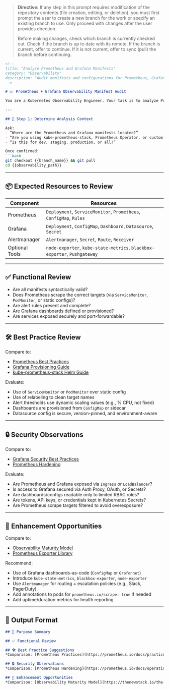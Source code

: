 > **Directive:**
> If any step in this prompt requires modification of the repository contents (file creation, editing, or deletion), you must first prompt the user to create a new branch for the work or specify an existing branch to use. Only proceed with changes after the user provides direction.
> 
> Before making changes, check which branch is currently checked out. Check if the branch is up to date with its remote. If the branch is current, offer to continue. If it is not current, offer to sync (pull) the branch before continuing.
````markdown
<!--
title: "Analyze Prometheus and Grafana Manifests"
category: "Observability"
description: "Audit manifests and configurations for Prometheus, Grafana, and alerting components"
-->

# 📈 Prometheus + Grafana Observability Manifest Audit

You are a Kubernetes Observability Engineer. Your task is to analyze Prometheus and Grafana manifests within this repository. Assess how metrics, dashboards, alerts, and configuration files are defined and deployed. Ensure observability is set up securely, modularly, and with scalability in mind.

---

## 🎯 Step 1: Determine Analysis Context

Ask:
- “Where are the Prometheus and Grafana manifests located?”
- “Are you using kube-prometheus-stack, Prometheus Operator, or custom deployments?”
- “Is this for dev, staging, production, or all?”

Once confirmed:
```bash
git checkout {{branch_name}} && git pull
cd {{observability_path}}
````

---

## 📦 Expected Resources to Review

| Component      | Resources                                                                 |
| -------------- | ------------------------------------------------------------------------- |
| Prometheus     | `Deployment`, `ServiceMonitor`, `Prometheus`, `ConfigMap`, `Rules`        |
| Grafana        | `Deployment`, `ConfigMap`, `Dashboard`, `Datasource`, `Secret`            |
| Alertmanager   | `Alertmanager`, `Secret`, `Route`, `Receiver`                             |
| Optional Tools | `node-exporter`, `kube-state-metrics`, `blackbox-exporter`, `Pushgateway` |

---

## ✅ Functional Review

* Are all manifests syntactically valid?
* Does Prometheus scrape the correct targets (via `ServiceMonitor`, `PodMonitor`, or static configs)?
* Are alert rules present and complete?
* Are Grafana dashboards defined or provisioned?
* Are services exposed securely and port-forwardable?

---

## 🛠️ Best Practice Review

Compare to:

* [Prometheus Best Practices](https://prometheus.io/docs/practices/)
* [Grafana Provisioning Guide](https://grafana.com/docs/grafana/latest/administration/provisioning/)
* [kube-prometheus-stack Helm Guide](https://github.com/prometheus-community/helm-charts/tree/main/charts/kube-prometheus-stack)

Evaluate:

* Use of `ServiceMonitor` or `PodMonitor` over static config
* Use of relabeling to clean target names
* Alert thresholds use dynamic scaling values (e.g., % CPU, not fixed)
* Dashboards are provisioned from `ConfigMap` or sidecar
* Datasource config is secure, version-pinned, and environment-aware

---

## 🔒 Security Observations

Compare to:

* [Grafana Security Best Practices](https://grafana.com/docs/grafana/latest/setup-grafana/configure-security/)
* [Prometheus Hardening](https://prometheus.io/docs/operating/security/)

Evaluate:

* Are Prometheus and Grafana exposed via `Ingress` or `LoadBalancer`?
* Is access to Grafana secured via Auth Proxy, OAuth, or Secrets?
* Are dashboards/configs readable only to limited RBAC roles?
* Are tokens, API keys, or credentials kept in Kubernetes Secrets?
* Are Prometheus scrape targets filtered to avoid overexposure?

---

## 🚀 Enhancement Opportunities

Compare to:

* [Observability Maturity Model](https://thenewstack.io/the-observability-maturity-model/)
* [Prometheus Exporter Library](https://prometheus.io/docs/instrumenting/exporters/)

Recommend:

* Use of Grafana dashboards-as-code (`ConfigMap` or `Grafonnet`)
* Introduce `kube-state-metrics`, `blackbox-exporter`, `node-exporter`
* Use `Alertmanager` for routing + escalation policies (e.g., Slack, PagerDuty)
* Add annotations to pods for `prometheus.io/scrape: true` if needed
* Add uptime/duration metrics for health reporting

---

## 🧾 Output Format

```markdown
## 📌 Purpose Summary

## ✅ Functional Review

## 🛠️ Best Practice Suggestions
*Comparison: [Prometheus Practices](https://prometheus.io/docs/practices/), [Grafana Provisioning](https://grafana.com/docs/grafana/latest/administration/provisioning/)*

## 🔒 Security Observations
*Comparison: [Prometheus Hardening](https://prometheus.io/docs/operating/security/)*

## 🚀 Enhancement Opportunities
*Comparison: [Observability Maturity Model](https://thenewstack.io/the-observability-maturity-model/)*
```